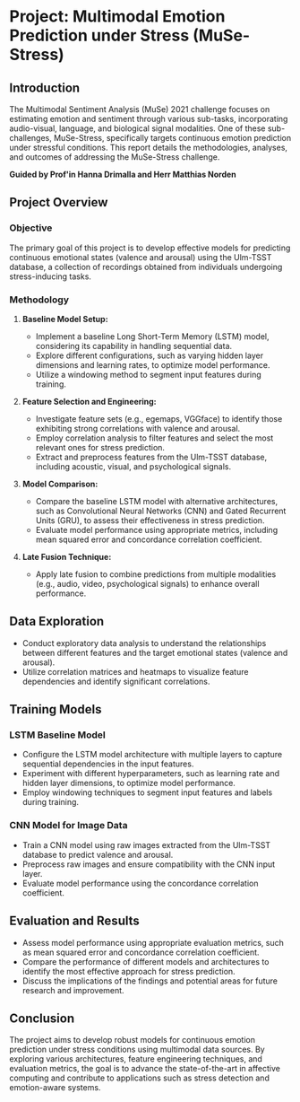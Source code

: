 # Project: Multimodal Emotion Prediction under Stress (MuSe-Stress)

## Introduction

The Multimodal Sentiment Analysis (MuSe) 2021 challenge focuses on estimating emotion and sentiment through various sub-tasks, incorporating audio-visual, language, and biological signal modalities. One of these sub-challenges, MuSe-Stress, specifically targets continuous emotion prediction under stressful conditions. This report details the methodologies, analyses, and outcomes of addressing the MuSe-Stress challenge.

**Guided by Prof'in Hanna Drimalla and Herr Matthias Norden**

## Project Overview

### Objective

The primary goal of this project is to develop effective models for predicting continuous emotional states (valence and arousal) using the Ulm-TSST database, a collection of recordings obtained from individuals undergoing stress-inducing tasks.

### Methodology

1. **Baseline Model Setup:**
   - Implement a baseline Long Short-Term Memory (LSTM) model, considering its capability in handling sequential data.
   - Explore different configurations, such as varying hidden layer dimensions and learning rates, to optimize model performance.
   - Utilize a windowing method to segment input features during training.

2. **Feature Selection and Engineering:**
   - Investigate feature sets (e.g., egemaps, VGGface) to identify those exhibiting strong correlations with valence and arousal.
   - Employ correlation analysis to filter features and select the most relevant ones for stress prediction.
   - Extract and preprocess features from the Ulm-TSST database, including acoustic, visual, and psychological signals.

3. **Model Comparison:**
   - Compare the baseline LSTM model with alternative architectures, such as Convolutional Neural Networks (CNN) and Gated Recurrent Units (GRU), to assess their effectiveness in stress prediction.
   - Evaluate model performance using appropriate metrics, including mean squared error and concordance correlation coefficient.

4. **Late Fusion Technique:**
   - Apply late fusion to combine predictions from multiple modalities (e.g., audio, video, psychological signals) to enhance overall performance.

## Data Exploration

- Conduct exploratory data analysis to understand the relationships between different features and the target emotional states (valence and arousal).
- Utilize correlation matrices and heatmaps to visualize feature dependencies and identify significant correlations.

## Training Models

### LSTM Baseline Model

- Configure the LSTM model architecture with multiple layers to capture sequential dependencies in the input features.
- Experiment with different hyperparameters, such as learning rate and hidden layer dimensions, to optimize model performance.
- Employ windowing techniques to segment input features and labels during training.

### CNN Model for Image Data

- Train a CNN model using raw images extracted from the Ulm-TSST database to predict valence and arousal.
- Preprocess raw images and ensure compatibility with the CNN input layer.
- Evaluate model performance using the concordance correlation coefficient.

## Evaluation and Results

- Assess model performance using appropriate evaluation metrics, such as mean squared error and concordance correlation coefficient.
- Compare the performance of different models and architectures to identify the most effective approach for stress prediction.
- Discuss the implications of the findings and potential areas for future research and improvement.

## Conclusion

The project aims to develop robust models for continuous emotion prediction under stress conditions using multimodal data sources. By exploring various architectures, feature engineering techniques, and evaluation metrics, the goal is to advance the state-of-the-art in affective computing and contribute to applications such as stress detection and emotion-aware systems.
